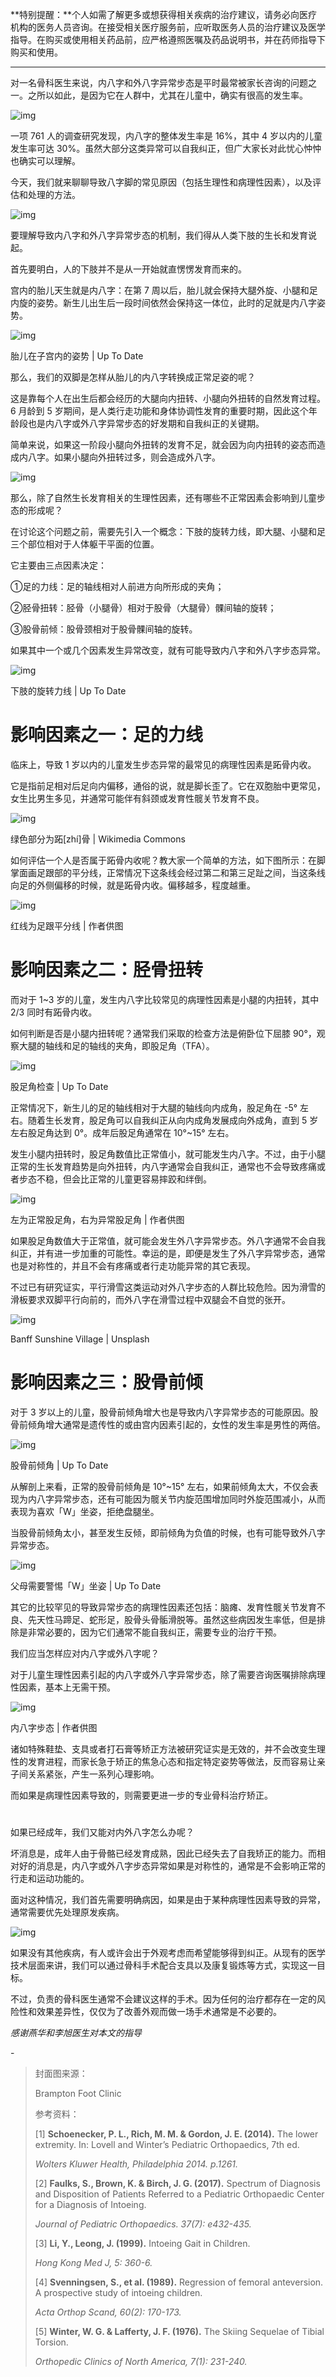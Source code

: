 **特别提醒：**个人如需了解更多或想获得相关疾病的治疗建议，请务必向医疗机构的医务人员咨询。在接受相关医疗服务前，应听取医务人员的治疗建议及医学指导。在购买或使用相关药品前，应严格遵照医嘱及药品说明书，并在药师指导下购买和使用。



------



对一名骨科医生来说，内八字和外八字异常步态是平时最常被家长咨询的问题之一。之所以如此，是因为它在人群中，尤其在儿童中，确实有很高的发生率。



![img](https://mmbiz.qpic.cn/mmbiz_png/SlOqFKqEO4HV1IPEY6olddviawIjxSULnmoNQarKYdxyDnb3wibJ5bJ05QCPrlvibRtLbzPU21OyjUMEwiagVP2qLQ/640?wx_fmt=png)



一项 761 人的调查研究发现，内八字的整体发生率是 16%，其中 4 岁以内的儿童发生率可达 30%。虽然大部分这类异常可以自我纠正，但广大家长对此忧心忡忡也确实可以理解。



今天，我们就来聊聊导致八字脚的常见原因（包括生理性和病理性因素），以及评估和处理的方法。



![img](https://mmbiz.qpic.cn/mmbiz_png/SlOqFKqEO4HV1IPEY6olddviawIjxSULnanfxhScJ1VlicCX25OicUoia4DTC29libfKzibxSEf0KbicraOECmq0tenSA/640?wx_fmt=png)



要理解导致内八字和外八字异常步态的机制，我们得从人类下肢的生长和发育说起。



首先要明白，人的下肢并不是从一开始就直愣愣发育而来的。



宫内的胎儿天生就是内八字：在第 7 周以后，胎儿就会保持大腿外旋、小腿和足内旋的姿势。新生儿出生后一段时间依然会保持这一体位，此时的足就是内八字姿势。



![img](https://mmbiz.qpic.cn/mmbiz_png/SlOqFKqEO4HV1IPEY6olddviawIjxSULnhmUqPzEo3HnAVqlawicIY2V2W1G3TM7j9QGia6kx8uVPE96ibtaWYBD2w/640?wx_fmt=png)

胎儿在子宫内的姿势 | Up To Date



那么，我们的双脚是怎样从胎儿的内八字转换成正常足姿的呢？



这是靠每个人在出生后都会经历的大腿向内扭转、小腿向外扭转的自然发育过程。6 月龄到 5 岁期间，是人类行走功能和身体协调性发育的重要时期，因此这个年龄段也是内八字或外八字异常步态的好发期和自我纠正的关键期。



简单来说，如果这一阶段小腿向外扭转的发育不足，就会因为向内扭转的姿态而造成内八字。如果小腿向外扭转过多，则会造成外八字。



![img](https://mmbiz.qpic.cn/mmbiz_png/SlOqFKqEO4HV1IPEY6olddviawIjxSULnWrfHqffYFza012WTj7J9k9blriaoKoGibhEzM2jib7DjgyXXQggtIiaJuA/640?wx_fmt=png)



那么，除了自然生长发育相关的生理性因素，还有哪些不正常因素会影响到儿童步态的形成呢？



在讨论这个问题之前，需要先引入一个概念：下肢的旋转力线，即大腿、小腿和足三个部位相对于人体躯干平面的位置。



它主要由三点因素决定：

①足的力线：足的轴线相对人前进方向所形成的夹角；

②胫骨扭转：胫骨（小腿骨）相对于股骨（大腿骨）髁间轴的旋转；

③股骨前倾：股骨颈相对于股骨髁间轴的旋转。



如果其中一个或几个因素发生异常改变，就有可能导致内八字和外八字步态异常。



![img](https://mmbiz.qpic.cn/mmbiz_png/SlOqFKqEO4HV1IPEY6olddviawIjxSULnkKBMTbnv5jYeibZd9Wic4ESB36XfCRghsgUePmfad4DHMK8kiboKibSjWA/640?wx_fmt=png)

下肢的旋转力线 | Up To Date

#  



# **影响因素之一：足的力线**



临床上，导致 1 岁以内的儿童发生步态异常的最常见的病理性因素是跖骨内收。



它是指前足相对后足向内偏移，通俗的说，就是脚长歪了。它在双胞胎中更常见，女生比男生多见，并通常可能伴有斜颈或发育性髋关节发育不良。



![img](https://mmbiz.qpic.cn/mmbiz_png/SlOqFKqEO4HV1IPEY6olddviawIjxSULnUpVIU5Iicib2NuknfvFtfRIaICBbwIJAibUyRbOVXfm4QwVcROoWG3k6A/640?wx_fmt=png)

绿色部分为跖[zhí]骨 | Wikimedia Commons



如何评估一个人是否属于跖骨内收呢？教大家一个简单的方法，如下图所示：在脚掌面画足跟部的平分线，正常情况下这条线会经过第二和第三足趾之间，当这条线向足的外侧偏移的时候，就是跖骨内收。偏移越多，程度越重。



![img](https://mmbiz.qpic.cn/mmbiz_png/SlOqFKqEO4HV1IPEY6olddviawIjxSULns7EuhO5KwtH5esiaT4CSvcysY1fHGS9bPibdAtDhAgkzicibwTJZJoDMuQ/640?wx_fmt=png)

红线为足跟平分线 | 作者供图



#  

# **影响因素之二：胫骨扭转**



而对于 1~3 岁的儿童，发生内八字比较常见的病理性因素是小腿的内扭转，其中 2/3 同时有跖骨内收。



如何判断是否是小腿内扭转呢？通常我们采取的检查方法是俯卧位下屈膝 90°，观察大腿的轴线和足的轴线的夹角，即股足角（TFA）。



![img](https://mmbiz.qpic.cn/mmbiz_png/SlOqFKqEO4HV1IPEY6olddviawIjxSULnrTQ3bTrqnOc8f2gEIDvL6nqxtibs96gKIv9wrR1WfpJQJ1PNZvRpk1w/640?wx_fmt=png)

股足角检查 | Up To Date



正常情况下，新生儿的足的轴线相对于大腿的轴线向内成角，股足角在 -5° 左右。随着生长发育，股足角可以自我纠正从向内成角发展成向外成角，直到 5 岁左右股足角达到 0°。成年后股足角通常在 10°~15° 左右。



发生小腿内扭转时，股足角数值比正常值小，就可能发生内八字。不过，由于小腿正常的生长发育趋势是向外扭转，内八字通常会自我纠正，通常也不会导致疼痛或者步态不稳，但会比正常的儿童更容易摔跤和绊倒。



![img](https://mmbiz.qpic.cn/mmbiz_png/SlOqFKqEO4HV1IPEY6olddviawIjxSULnnCvDIxFbZ7mTzB0jG2p0UQXrxl0DHnA69Zev7rudf0MRM0rvvQtoZQ/640?wx_fmt=png)

左为正常股足角，右为异常股足角 | 作者供图



如果股足角数值大于正常值，就可能会发生外八字异常步态。外八字通常不会自我纠正，并有进一步加重的可能性。幸运的是，即便是发生了外八字异常步态，通常也是对称性的，并且不会有疼痛或者行走功能异常的其它表现。



不过已有研究证实，平行滑雪这类运动对外八字步态的人群比较危险。因为滑雪的滑板要求双脚平行向前的，而外八字在滑雪过程中双腿会不自觉的张开。



![img](https://mmbiz.qpic.cn/mmbiz_jpg/SlOqFKqEO4HV1IPEY6olddviawIjxSULn8G5AhVPUnESCdm5Y48Q9Pj3Co8MgHVBpKz5KF11M24VTdgs5ulwIuA/640?wx_fmt=jpeg)

Banff Sunshine Village | Unsplash

#  



# **影响因素之三：股骨前倾**



对于 3 岁以上的儿童，股骨前倾角增大也是导致内八字异常步态的可能原因。股骨前倾角增大通常是遗传性的或由宫内因素引起的，女性的发生率是男性的两倍。



![img](https://mmbiz.qpic.cn/mmbiz_png/SlOqFKqEO4HV1IPEY6olddviawIjxSULn9HP7VhCe3hLOExdUAeU95twI3DAujk0UvxibiaOC3kk4KIABAJItjNXQ/640?wx_fmt=png)

股骨前倾角 | Up To Date



从解剖上来看，正常的股骨前倾角是 10°~15° 左右，如果前倾角太大，不仅会表现为内八字异常步态，还有可能因为髋关节内旋范围增加同时外旋范围减小，从而表现为喜欢「W」坐姿，拒绝盘腿坐。



当股骨前倾角太小，甚至发生反倾，即前倾角为负值的时候，也有可能导致外八字异常步态。



![img](https://mmbiz.qpic.cn/mmbiz_png/SlOqFKqEO4HV1IPEY6olddviawIjxSULniae7RaB5ibAxpV2c1j70ibyYpgIIjpiaW0ic97IKbuwBia3K3gDppia6OAphw/640?wx_fmt=png)

父母需要警惕「W」坐姿 | Up To Date



其它的比较罕见的导致异常步态的病理性因素还包括：脑瘫、发育性髋关节发育不良、先天性马蹄足、蛇形足，股骨头骨骺滑脱等。虽然这些病因发生率低，但是排除是非常必要的，因为它们通常不能自我纠正，需要专业的治疗干预。



我们应当怎样应对内八字或外八字呢？



对于儿童生理性因素引起的内八字或外八字异常步态，除了需要咨询医嘱排除病理性因素，基本上无需干预。



![img](https://mmbiz.qpic.cn/mmbiz_gif/SlOqFKqEO4HV1IPEY6olddviawIjxSULnq6M1Ty7bh4pKhbGIicdCdYLTWvUpv18t9ATtcl8l39jmg1XmViaG9ydw/640?wx_fmt=gif)

内八字步态 | 作者供图



诸如特殊鞋垫、支具或者打石膏等矫正方法被研究证实是无效的，并不会改变生理性的发育进程，而家长急于矫正的焦急心态和指定特定姿势等做法，反而容易让亲子间关系紧张，产生一系列心理影响。



而如果是病理性因素导致的，则需要更进一步的专业骨科治疗矫正。

# 



如果已经成年，我们又能对内外八字怎么办呢？



坏消息是，成年人由于骨骼已经发育成熟，因此已经失去了自我矫正的能力。而相对好的消息是，内八字或外八字步态异常如果是对称性的，通常是不会影响正常的行走和运动功能的。



面对这种情况，我们首先需要明确病因，如果是由于某种病理性因素导致的异常，通常需要优先处理原发疾病。



![img](https://mmbiz.qpic.cn/mmbiz_gif/SlOqFKqEO4HV1IPEY6olddviawIjxSULnB42phTXXqOco1WKdgQnGo6PyM62LwUE5yF317kBgRJaPiaCoiaVsBqCQ/640?wx_fmt=gif)



如果没有其他疾病，有人或许会出于外观考虑而希望能够得到纠正。从现有的医学技术层面来讲，我们可以通过骨科手术配合支具以及康复锻炼等方式，实现这一目标。



不过，负责的骨科医生通常不会建议这样的手术。因为任何的治疗都存在一定的风险性和效果差异性，仅仅为了改善外观而做一场手术通常是不必要的。



*感谢燕华和李旭医生对本文的指导*



\-



> 封面图来源：
>
> 
>
> Brampton Foot Clinic
>
> 
>
> 参考资料：
>
> 
>
> [1] **Schoenecker, P. L., Rich, M. M. & Gordon, J. E. (2014).** The lower extremity. In: Lovell and Winter’s Pediatric Orthopaedics, 7th ed.
>
> *Wolters Kluwer Health, Philadelphia 2014. p.1261.*
>
> 
>
> [2] **Faulks, S., Brown, K. & Birch, J. G. (2017).** Spectrum of Diagnosis and Disposition of Patients Referred to a Pediatric Orthopaedic Center for a Diagnosis of Intoeing.
>
> *Journal of Pediatric Orthopaedics. 37(7): e432-435.*
>
> 
>
> [3] **Li, Y., Leong, J. (1999).** Intoeing Gait in Children.
>
> *Hong Kong Med J, 5: 360-6.*
>
> 
>
> [4] **Svenningsen, S., et al. (1989).** Regression of femoral anteversion. A prospective study of intoeing children.
>
> *Acta Orthop Scand, 60(2): 170-173.*
>
> 
>
> [5] **Winter, W. G. & Lafferty, J. F. (1976).** The Skiing Sequelae of Tibial Torsion.
>
> *Orthopedic Clinics of North America, 7(1): 231-240.*